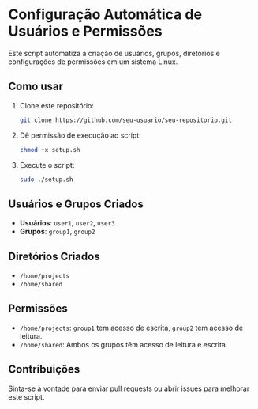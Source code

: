 # Configuração Automática de Usuários e Permissões

Este script automatiza a criação de usuários, grupos, diretórios e configurações de permissões em um sistema Linux.

## Como usar

1. Clone este repositório:
    ```bash
    git clone https://github.com/seu-usuario/seu-repositorio.git
    ```

2. Dê permissão de execução ao script:
    ```bash
    chmod +x setup.sh
    ```

3. Execute o script:
    ```bash
    sudo ./setup.sh
    ```

## Usuários e Grupos Criados

- **Usuários**: `user1`, `user2`, `user3`
- **Grupos**: `group1`, `group2`

## Diretórios Criados

- `/home/projects`
- `/home/shared`

## Permissões

- `/home/projects`: `group1` tem acesso de escrita, `group2` tem acesso de leitura.
- `/home/shared`: Ambos os grupos têm acesso de leitura e escrita.

## Contribuições

Sinta-se à vontade para enviar pull requests ou abrir issues para melhorar este script.
